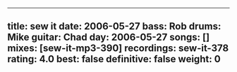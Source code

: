 
---
title: sew it
date: 2006-05-27
bass:	Rob
drums:	Mike
guitar:	Chad
day: 2006-05-27
songs: []
mixes: [sew-it-mp3-390]
recordings: sew-it-378
rating: 4.0
best: false
definitive: false
weight: 0
---
